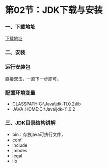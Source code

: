 # 第02节：JDK下载与安装

### 一、下载地址

[下载地址](https://www.oracle.com/technetwork/java/javase/downloads/index.html)

### 二、安装

### 运行安装包

直接双击，一直下一步即可。

### 配置环境变量

* CLASSPATH:C:\Java\jdk-11.0.2\lib
* JAVA_HOME:C:\Java\jdk-11.0.2

### 三、JDK目录结构讲解

* bin：存放java可执行文件，
* conf
* include
* jmodes
* legal
* lib